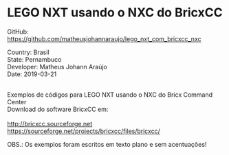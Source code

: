 # LEGO NXT usando o NXC do BricxCC

GitHub: https://github.com/matheusjohannaraujo/lego_nxt_com_bricxcc_nxc

Country: Brasil<br>
State: Pernambuco<br>
Developer: Matheus Johann Araújo<br>
Date: 2019-03-21<br><br>

Exemplos de códigos para LEGO NXT usando o NXC do Bricx Command Center<br>
Download do software BricxCC em:<br><br>
    http://bricxcc.sourceforge.net<br>
    https://sourceforge.net/projects/bricxcc/files/bricxcc/<br>
    
OBS.: Os exemplos foram escritos em texto plano e sem acentuações!
